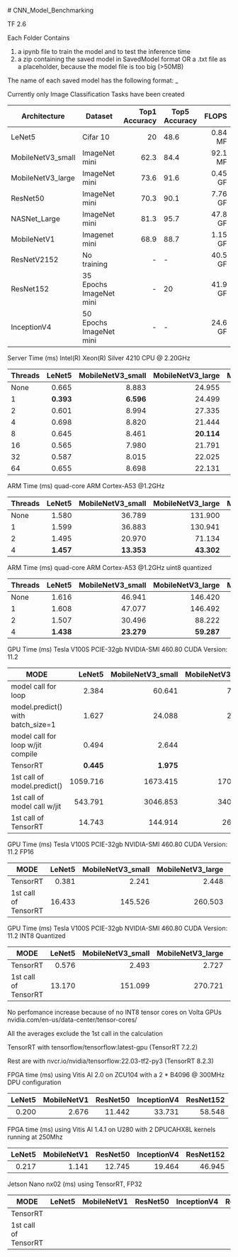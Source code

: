\# CNN_Model_Benchmarking

TF 2.6

Each Folder Contains 
1) a ipynb file to train the model and to test the inference time
2) a zip containing the saved model in SavedModel format 
   OR a .txt file as a placeholder, because the model file is too big (>50MB)


The name of each saved model has the following format:
<name>_<dataset>_<metric>_<FLOPS>
  
Currently only Image Classification Tasks have been created
  
Architecture | Dataset| Top1 Accuracy | Top5 Accuracy|  FLOPS |
--- | --- | ---: | --- | ---:| 
LeNet5 |Cifar 10| 20 | 48.6 | 0.84 MF |
MobileNetV3_small |ImageNet mini| 62.3 | 84.4 | 92.1 MF
MobileNetV3_large |ImageNet mini| 73.6 | 91.6 | 0.45 GF
ResNet50 |ImageNet mini|70.3 | 90.1 | 7.76 GF |
NASNet_Large |ImageNet mini| 81.3 | 95.7 | 47.8 GF |
MobileNetV1 | Imagenet mini| 68.9 | 88.7 | 1.15 GF |
ResNetV2152 | No training  | -    | -    | 40.5 GF |
ResNet152   | 35 Epochs ImageNet mini| -| 20 | 41.9 GF|
InceptionV4 | 50 Epochs ImageNet mini| -| -  | 24.6 GF|

Server Time (ms) Intel(R) Xeon(R) Silver 4210 CPU @ 2.20GHz

Threads |LeNet5| MobileNetV3_small | MobileNetV3_large| MobileNetV1 | ResNet50 | InceptionV4  | ResNetV2152 | ResNet152 | NASNet_large |
---  | ---:    | ---:    | ---:     | ---:     | ---:     | ---:      | ---:      | ---:      |  ---:     |
None |0.665    |8.883    |24.955    |21.286    |112.377   |287.695    |401.403    |473.781    |1048.949   |
1    |**0.393**|**6.596**|24.499    |42.800    |253.742   |752.708    |1240.437   |1242.706   |1703.825   |
2    |0.601    |8.994    |27.335    |28.638    |180.110   |490.097    |658.236    |809.723    |1303.018   |
4    |0.698    |8.820    |21.444    |23.660    |116.357   |294.695    |415.772    |473.536    |915.699    |
8    |0.645    |8.461    |**20.114**|19.240    |82.583    |209.656    |271.152    |316.587    |708.663    |
16   |0.565    |7.980    |21.791    |15.125    |69.426    |165.007    |**236.015**|**258.137**|626.483    |
32   |0.587    |8.015    |22.025    |**14.623**|**63.731**|**164.348**|251.068    |285.480    |**614.677**|
64   |0.655    |8.698    |22.131    |15.649    |71.173    |169.745    |250.925    |278.666    |630.602    |

<!---
docker run -it --rm --name tf_intel --mount src=~/Documents/CNN_Model_Benchmarking,target=/home/aimleft,type=bind -p 8888:8888 -p 6006:6006 intel/intel-optimized-tensorflow

docker run -it --rm --name tf_arm --mount src=/home/petalinux/CNN_Model_Benchmarking,target=/home/aimleft,type=bind -p 8888:8888 -p 6006:6006 armswdev/tensorflow-arm-neoverse:latest

-->

ARM Time (ms) quad-core ARM Cortex-A53 @1.2GHz

Threads |LeNet5| MobileNetV3_small | MobileNetV3_large| MobileNetV1 | ResNet50 | InceptionV4  | ResNetV2152 | ResNet152 | NASNet_large |
---  | ---:    | ---:     | ---:      | ---:      | ---:      | ---:       | ---:      | ---:       |  ---:      |
None |1.580    |36.789    |131.900    |344.507    |1456.592   |4196.161    |7156.722   |7289.745    |12234.435   |
1    |1.599    |36.883    |130.941    |342.899    |1448.184   |4195.403    |7149.648   |7285.386    |12226.411   |
2    |1.495    |20.970    |71.134     |185.353    |785.006    |2235.095    |3804.390   |3882.866    |6594.041    |
4    |**1.457**|**13.353**|**43.302** |**106.830**|**450.416**|**1211.299**|**2141.35**|**2174.237**|**3821.893**|

ARM Time (ms) quad-core ARM Cortex-A53 @1.2GHz uint8 quantized

Threads |LeNet5| MobileNetV3_small | MobileNetV3_large| MobileNetV1 | ResNet50 | InceptionV4  | ResNetV2152 | ResNet152 | NASNet_large |
---  | ---:    | ---:     | ---:      | ---:     | ---:      | ---:       | ---:       | ---:       |  ---:      |
None |1.616    |46.941    |146.420    |220.116   |1264.388   |3701.993    |6515.394    |6427.714    |9291.822    |
1    |1.608    |47.077    |146.492    |220.861   |1264.796   |3703.152    |6516.713    |6429.290    |9303.939    |
2    |1.507    |30.496    |88.222     |124.742   |677.333    |1944.893    |3565.661    |3354.058    |5191.676    |
4    |**1.438**|**23.279**|**59.287** |**76.343**|**380.693**|**1070.666**|**2070.767**|**1834.977**|**3139.608**|


<!---
GPU Time (ms) Tesla P100-PCIE-16gb

MODE |LeNet5| MobileNetV3_small | MobileNetV3_large| ResNet50 | NASNet_large |
---  | ---:    | ---:     | ---:      | ---:      |  ---:     |
Transfering inputs in one go |1.023 |14.470|20.841|23.235|94.629 |
Transfering inputs one by one|33.687|44.547|47.349|48.377|124.676|


GPU Time (ms) Tesla V100S PCIE-32gb

MODE |LeNet5| MobileNetV3_small | MobileNetV3_large| ResNet50 | NASNet_large |
---  | ---:    | ---:     | ---:      | ---:      |  ---:     |
Transfering inputs in one go | 2.975 | 36.331 | 39.778 | 39.659 |110.298
Transfering inputs one by one|64.128 | 98.906 | 100.672| 97.908 |203.269
-->

GPU Time (ms) Tesla V100S PCIE-32gb NVIDIA-SMI 460.80 CUDA Version: 11.2

MODE |LeNet5| MobileNetV3_small | MobileNetV3_large| MobileNetV1 | ResNet50 | InceptionV4  | ResNetV2152 | ResNet152 | NASNet_large |
---  | ---: | ---: | ---: | ---: | ---: | ---: | ---:|---: | ---:|
model call for loop              |    2.384|   60.641|   74.420|   27.205|   48.178|  123.307|  146.004|  145.413|   329.312|
model.predict() with batch_size=1|    1.627|   24.088|   26.278|   14.002|   21.232|   52.220|   48.924|   50.354|    98.247|
model call for loop w/jit compile|    0.494|    2.644|    3.626|    1.756|    3.840|    8.636|    8.197|    9.939|    20.556|
TensorRT                         |**0.445**|**1.975**|**2.095**|**1.051**|**2.275**|**6.663**|**6.733**|**4.100**|**15.082**|
1st call of model.predict()      | 1059.716| 1673.415| 1703.903| 1875.492| 1652.621| 2041.034| 3807.492| 1467.161|  1636.244|
1st call of model call w/jit     |  543.791| 3046.853| 3402.673| 3508.573| 2122.300| 9094.371| 6456.305| 6949.572| 13989.758|
1st call of TensorRT             |   14.743|  144.914|  262.083|  185.708|  921.957| 1775.576|  622.452| 2475.927|  4317.527|


GPU Time (ms) Tesla V100S PCIE-32gb NVIDIA-SMI 460.80 CUDA Version: 11.2 FP16

MODE |LeNet5| MobileNetV3_small | MobileNetV3_large| MobileNetV1 | ResNet50 | InceptionV4  | ResNetV2152 | ResNet152 | NASNet_large |
---  | ---: | ---: | ---: | ---: | ---: | ---: | ---:|---: | ---:|
TensorRT                         |0.381 |2.241  |2.448  |1.328  |1.927  |   4.192|   5.572|   5.248|  13.380|
1st call of TensorRT             |16.433|145.526|260.503|170.576|884.686|1778.258|2268.147|2405.281|4370.088|


GPU Time (ms) Tesla V100S PCIE-32gb NVIDIA-SMI 460.80 CUDA Version: 11.2 INT8 Quantized

MODE |LeNet5| MobileNetV3_small | MobileNetV3_large| MobileNetV1 | ResNet50 | InceptionV4  | ResNetV2152 | ResNet152 | NASNet_large |
---  | ---: | ---: | ---: | ---: | ---: | ---: | ---:|---: | ---:|
TensorRT                         |0.576 |2.493  |2.727  |1.252  |2.334  |   4.414|   5.698|   5.603|  14.689|
1st call of TensorRT             |13.170|151.099|270.721|173.666|966.042|1911.517|2438.974|2380.068|4307.959|

No perfomance increase because of no INT8 tensor cores on Volta GPUs
nvidia.com/en-us/data-center/tensor-cores/

All the averages exclude the 1st call in the calculation

TensorRT with tensorflow/tensorflow:latest-gpu (TensorRT 7.2.2)

Rest are with nvcr.io/nvidia/tensorflow:22.03-tf2-py3 (TensorRT 8.2.3)

<!---

docker run -it --rm --name tf_tensorrt --gpus all --mount src=~/Documents/CNN_Model_Benchmarking,target=/home/aimleft,type=bind -p 8888:8888 -p 6006:6006 nvcr.io/nvidia/tensorflow:22.03-tf2-py3

GPU Time (ms) Tesla P100 PCIE-16gb NVIDIA-SMI 470.82.01 CUDA Version: 11.4 Kaggle

MODE |LeNet5| MobileNetV3_small | MobileNetV3_large | ResNet50 | NASNet_large |
---  | ---: | ---: | ---: | ---: | ---: |
model call for loop              |    2.131|   58.753|   65.638|   48.983|   304.902|
model.predict() with batch_size=1|    1.105|   17.302|   21.858|   21.209|    87.984|
model call for loop w/jit compile|    0.577|    4.381|    5.736|    7.247|    41.253|
1st call of model.predict()      | 4793.978| 5836.142| 5726.507| 5956.792|  5775.364|
1st call of model call w/jit     |  684.943| 1567.411| 3390.069| 2503.253| 15953.979|
-->

FPGA time (ms) using Vitis AI 2.0 on ZCU104 with a 2 * B4096 @ 300MHz DPU configuration

LeNet5| MobileNetV1| ResNet50 | InceptionV4 | ResNet152
 ---:    | ---:    | ---:     | ---:        |  ---:     |
0.200    |2.676    |11.442    |33.731       |58.548     | 

FPGA time (ms) using Vitis AI 1.4.1 on U280 with 2 DPUCAHX8L kernels running at 250Mhz

LeNet5| MobileNetV1| ResNet50 | InceptionV4 | ResNet152
 ---:    | ---:    | ---:     | ---:        |  ---:     |
0.217    |1.141    |12.745    |19.464       |46.945     | 

<!---
docker run -it --rm --name tf_tensorrt --runtime nvidia --mount src=~/Documents/CNN_Model_Benchmarking,target=/home/aimleft,type=bind --network host nvcr.io/nvidia/l4t-tensorflow:r32.5.0-tf2.3-py3
-->
Jetson Nano nx02 (ms) using TensorRT, FP32

MODE |LeNet5| MobileNetV1 | ResNet50 | InceptionV4  | ResNet152 |
---  | ---: | ---: | ---: | ---: | ---: |
TensorRT            | | | | | |
1st call of TensorRT| | | | | |

